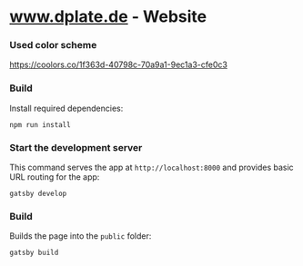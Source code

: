 # www.dplate.de - Website

### Used color scheme

https://coolors.co/1f363d-40798c-70a9a1-9ec1a3-cfe0c3

### Build

Install required dependencies:

    npm run install

### Start the development server

This command serves the app at `http://localhost:8000` and provides basic URL
routing for the app:

    gatsby develop

### Build

Builds the page into the `public` folder:

    gatsby build
    
